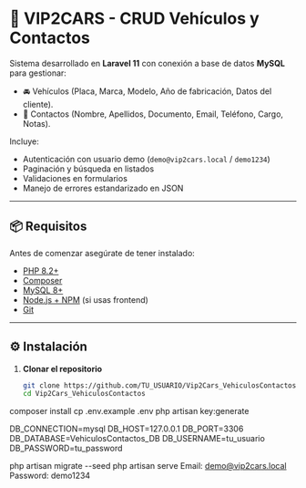 # 🚗 VIP2CARS - CRUD Vehículos y Contactos

Sistema desarrollado en **Laravel 11** con conexión a base de datos **MySQL** para gestionar:

- 🚘 Vehículos (Placa, Marca, Modelo, Año de fabricación, Datos del cliente).  
- 👥 Contactos (Nombre, Apellidos, Documento, Email, Teléfono, Cargo, Notas).  

Incluye:
- Autenticación con usuario demo (`demo@vip2cars.local` / `demo1234`)  
- Paginación y búsqueda en listados  
- Validaciones en formularios  
- Manejo de errores estandarizado en JSON  

---

## 📦 Requisitos

Antes de comenzar asegúrate de tener instalado:

- [PHP 8.2+](https://www.php.net/)  
- [Composer](https://getcomposer.org/)  
- [MySQL 8+](https://dev.mysql.com/downloads/)  
- [Node.js + NPM](https://nodejs.org/) (si usas frontend)  
- [Git](https://git-scm.com/)  

---

## ⚙️ Instalación

1. **Clonar el repositorio**
   ```bash
   git clone https://github.com/TU_USUARIO/Vip2Cars_VehiculosContactos.git
   cd Vip2Cars_VehiculosContactos
composer install
cp .env.example .env
php artisan key:generate

DB_CONNECTION=mysql
DB_HOST=127.0.0.1
DB_PORT=3306
DB_DATABASE=VehiculosContactos_DB
DB_USERNAME=tu_usuario
DB_PASSWORD=tu_password

php artisan migrate --seed
php artisan serve
Email: demo@vip2cars.local
Password: demo1234
